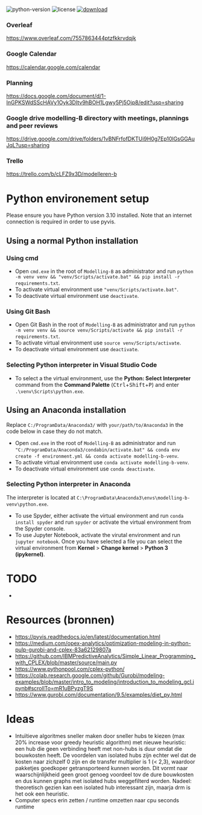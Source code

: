 ![python-version](https://img.shields.io/badge/python-v3.10-blue)
![license](https://img.shields.io/badge/license-MIT-green)
[![download](https://img.shields.io/badge/download-.zip-brightgreen)](https://github.com/oThommy/Modelling-B/archive/refs/heads/main.zip)

### Overleaf
https://www.overleaf.com/7557863444ptzfkkrvdqjk
### Google Calendar
https://calendar.google.com/calendar
### Planning
https://docs.google.com/document/d/1-InGPKSWdSScHAVy1Oyk3DItv9hBOH1Lgwy5Pj5Ojp8/edit?usp=sharing
### Google drive modelling-B directory with meetings, plannings and peer reviews
https://drive.google.com/drive/folders/1vBNFrfofDKTUi9H0g7Ep10lGsGGAuJqL?usp=sharing
### Trello
https://trello.com/b/cLFZ9x3D/modelleren-b

# Python environement setup
Please ensure you have Python version 3.10 installed. Note that an internet connection is required in order to use pyvis.

## Using a normal Python installation
### Using cmd
- Open `cmd.exe` in the root of `Modelling-B` as administrator and run `python -m venv venv && "venv/Scripts/activate.bat" && pip install -r requirements.txt`.
- To activate virtual environment use `"venv/Scripts/activate.bat"`.
- To deactivate virtual environment use `deactivate`.

### Using Git Bash
- Open Git Bash in the root of `Modelling-B` as administrator and run `python -m venv venv && source venv/Scripts/activate && pip install -r requirements.txt`.
- To activate virtual environment use `source venv/Scripts/activate`.
- To deactivate virtual environment use `deactivate`.

### Selecting Python interpreter in Visual Studio Code
- To select a the virtual environment, use the **Python: Select Interpreter** command from the **Command Palette** (<kbd>Ctrl</kbd>+<kbd>Shift</kbd>+<kbd>P</kbd>) and enter `.\venv\Scripts\python.exe`.

## Using an Anaconda installation
Replace `C:/ProgramData/Anaconda3/` with `your/path/to/Anaconda3` in the code below in case they do not match.
- Open `cmd.exe` in the root of `Modelling-B` as administrator and run `"C:/ProgramData/Anaconda3/condabin/activate.bat" && conda env create -f environment.yml && conda activate modelling-b-venv`.
- To activate virtual environment use `conda activate modelling-b-venv`.
- To deactivate virtual environment use `conda deactivate`.

### Selecting Python interpreter in Anaconda
The interpreter is located at `C:\ProgramData\Anaconda3\envs\modelling-b-venv\python.exe`.
- To use Spyder, either activate the virtual environment and run `conda install spyder` and run `spyder` or activate the virtual environment from the Spyder console.
- To use Jupyter Notebook, activate the virutal environment and run `jupyter notebook`. Once you have selected a file you can select the virtual environment from **Kernel** > **Change kernel** > **Python 3 (ipykernel)**.

# TODO
- 

# Resources (bronnen)
- https://pyvis.readthedocs.io/en/latest/documentation.html
- https://medium.com/opex-analytics/optimization-modeling-in-python-pulp-gurobi-and-cplex-83a62129807a
- https://github.com/IBMPredictiveAnalytics/Simple_Linear_Programming_with_CPLEX/blob/master/source/main.py
- https://www.pythonpool.com/cplex-python/
- https://colab.research.google.com/github/Gurobi/modeling-examples/blob/master/intro_to_modeling/introduction_to_modeling_gcl.ipynb#scrollTo=mR1uBPyzgT9S
- https://www.gurobi.com/documentation/9.5/examples/diet_py.html

# Ideas
- Intuïtieve algoritmes sneller maken door sneller hubs te kiezen (max 20% increase voor greedy heuristic algorithm) met nieuwe heuristic: een hub die geen verbinding heeft met non-hubs is duur omdat die bouwkosten heeft. De voordelen van isolated hubs zijn echter wel dat de kosten naar zichzelf 0 zijn en de transfer multiplier is 1 (< 2,3), waardoor pakketjes goedkoper getransporteerd kunnen worden. Dit vormt naar waarschijnlijkheid geen groot genoeg voordeel tov de dure bouwkosten en dus kunnen graphs met isolated hubs weggefilterd worden. Nadeel: theoretisch gezien kan een isolated hub interessant zijn, maarja drm is het ook een heuristic.
- Computer specs erin zetten / runtime omzetten naar cpu seconds runtime